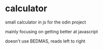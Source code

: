 # calculator
small calculator in js for the odin project

mainly focusing on getting better at javascript

doesn't use BEDMAS, reads left to right
